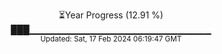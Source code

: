<p align="center">
⏳Year Progress (12.91 %) <br>
███▁▁▁▁▁▁▁▁▁▁▁▁▁▁▁▁▁▁▁▁▁▁▁▁▁▁▁ <br>
<sub>Updated: Sat, 17 Feb 2024 06:19:47 GMT</sub>
</p>

